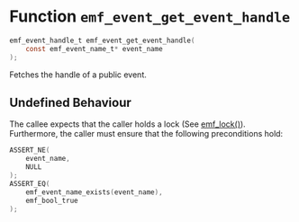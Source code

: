 # Function `emf_event_get_event_handle`

```c
emf_event_handle_t emf_event_get_event_handle(
    const emf_event_name_t* event_name
);
```

Fetches the handle of a public event.

## Undefined Behaviour

The callee expects that the caller holds a lock (See [emf_lock()](./fn.emf_lock.md)).  
Furthermore, the caller must ensure that the following preconditions hold:

```c
ASSERT_NE(
    event_name,
    NULL
);
ASSERT_EQ(
    emf_event_name_exists(event_name),
    emf_bool_true
);
```
